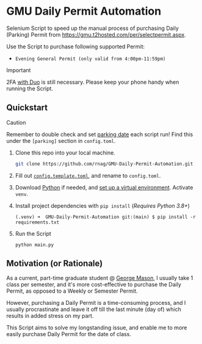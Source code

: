 # GMU Daily Permit Automation

Selenium Script to speed up the manual process of purchasing
Daily (Parking) Permit from https://gmu.t2hosted.com/per/selectpermit.aspx.

Use the Script to purchase following supported Permit:
* `Evening General Permit (only valid from 4:00pm-11:59pm)`

> [!IMPORTANT]
> 2FA [with Duo](https://duo.com/) is still necessary. 
> Please keep your phone handy when running the Script.

## Quickstart

> [!CAUTION]
> Remember to double check and set [parking date](./config.template.toml#L8) each script run!
> Find this under the `[parking]` section in `config.toml`.

1. Clone this repo into your local machine.

    ```sh
    git clone https://github.com/rnag/GMU-Daily-Permit-Automation.git
    ```

2. Fill out [`config.template.toml`](./config.template.toml), and rename to `config.toml`.
3. Download [Python](https://www.python.org/downloads/) if needed, and [set up a virtual environment](https://www.freecodecamp.org/news/how-to-setup-virtual-environments-in-python/). Activate `venv`.
4. Install project dependencies with `pip install` (*Requires Python 3.8+*)
    ```shell
   (.venv) ➜  GMU-Daily-Permit-Automation git:(main) $ pip install -r requirements.txt   
    ```
5. Run the Script

   ```shell
   python main.py
   ```

## Motivation (or Rationale)

As a current, part-time graduate student @ [George Mason](https://www.gmu.edu/), I usually take 1 class per semester,
and it's more cost-effective to purchase the Daily Permit, as opposed to a Weekly or Semester Permit.

However, purchasing a Daily Permit is a time-consuming process, and I usually procrastinate and leave it off till
the last minute (day of) which results in added stress on my part.

This Script aims to solve my longstanding issue, and enable me to more easily
purchase Daily Permit for the date of class.

